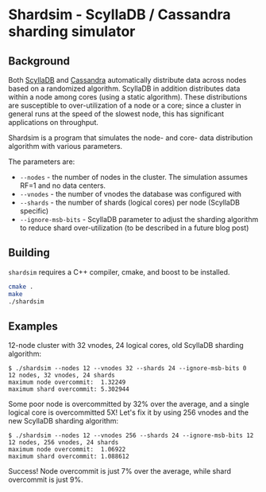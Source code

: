 # Shardsim - ScyllaDB / Cassandra sharding simulator

## Background

Both [ScyllaDB](https://www.scylladb.com) and [Cassandra](https://cassandra.apache.org) automatically distribute data across nodes based on a randomized algorithm. ScyllaDB in addition distributes data within a node among cores (using a static algorithm). These distributions are susceptible to over-utilization of a node or a core; since a cluster in general runs at the speed of the slowest node, this has significant applications on throughput.

Shardsim is a program that simulates the node- and core- data distribution algorithm with various parameters.

The parameters are:

 - `--nodes` - the number of nodes in the cluster. The simulation assumes RF=1 and no data centers.
 - `--vnodes` - the number of vnodes the database was configured with
 - `--shards` - the number of shards (logical cores) per node (ScyllaDB specific)
 - `--ignore-msb-bits` - ScyllaDB parameter to adjust the sharding algorithm to reduce shard over-utilization (to be described in a future blog post)
 
## Building

`shardsim` requires a C++ compiler, cmake, and boost to be installed.

```sh
cmake .
make
./shardsim
```

## Examples

12-node cluster with 32 vnodes, 24 logical cores, old ScyllaDB sharding algorithm:

```
$ ./shardsim --nodes 12 --vnodes 32 --shards 24 --ignore-msb-bits 0
12 nodes, 32 vnodes, 24 shards
maximum node overcommit:  1.32249
maximum shard overcommit: 5.302944
```

Some poor node is overcommitted by 32% over the average, and a single logical core is overcommitted 5X! Let's fix it by using 256 vnodes and the new ScyllaDB sharding algorithm:

```
$ ./shardsim --nodes 12 --vnodes 256 --shards 24 --ignore-msb-bits 12
12 nodes, 256 vnodes, 24 shards
maximum node overcommit:  1.06922
maximum shard overcommit: 1.088612
```

Success! Node overcommit is just 7% over the average, while shard overcommit is just 9%.
